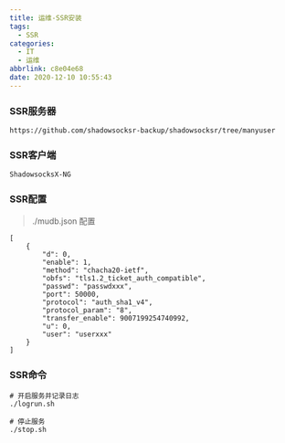 ```yaml
---
title: 运维-SSR安装
tags:
  - SSR
categories:
  - IT
  - 运维
abbrlink: c8e04e68
date: 2020-12-10 10:55:43
---
```


### SSR服务器
```
https://github.com/shadowsocksr-backup/shadowsocksr/tree/manyuser
```

### SSR客户端
```
ShadowsocksX-NG
```

### SSR配置
> ./mudb.json 配置
```
[
    {
        "d": 0,
        "enable": 1,
        "method": "chacha20-ietf",
        "obfs": "tls1.2_ticket_auth_compatible",
        "passwd": "passwdxxx",
        "port": 50000,
        "protocol": "auth_sha1_v4",
        "protocol_param": "8",
        "transfer_enable": 9007199254740992,
        "u": 0,
        "user": "userxxx"
    }
]
```

### SSR命令
```
# 开启服务并记录日志
./logrun.sh

# 停止服务
./stop.sh
```
